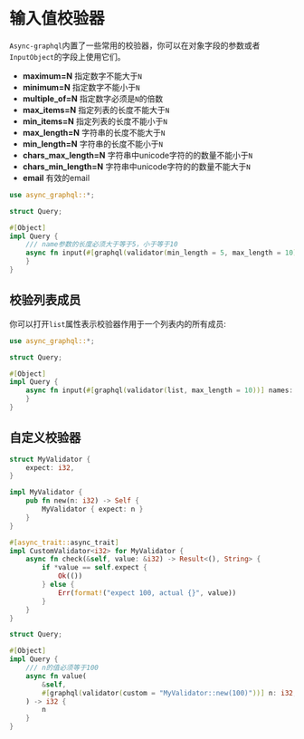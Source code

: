 # 输入值校验器

`Async-graphql`内置了一些常用的校验器，你可以在对象字段的参数或者`InputObject`的字段上使用它们。

- **maximum=N** 指定数字不能大于`N`
- **minimum=N** 指定数字不能小于`N`
- **multiple_of=N** 指定数字必须是`N`的倍数
- **max_items=N** 指定列表的长度不能大于`N`
- **min_items=N** 指定列表的长度不能小于`N`
- **max_length=N** 字符串的长度不能大于`N`
- **min_length=N** 字符串的长度不能小于`N`
- **chars_max_length=N** 字符串中unicode字符的的数量不能小于`N`
- **chars_min_length=N** 字符串中unicode字符的的数量不能大于`N`
- **email** 有效的email

```rust
use async_graphql::*;

struct Query;

#[Object]
impl Query {
    /// name参数的长度必须大于等于5，小于等于10
    async fn input(#[graphql(validator(min_length = 5, max_length = 10))] name: String) {
    }
}
```

## 校验列表成员

你可以打开`list`属性表示校验器作用于一个列表内的所有成员:

```rust
use async_graphql::*;

struct Query;

#[Object]
impl Query {
    async fn input(#[graphql(validator(list, max_length = 10))] names: Vec<String>) {
    }
}
```

## 自定义校验器

```rust
struct MyValidator {
    expect: i32,
}

impl MyValidator {
    pub fn new(n: i32) -> Self {
        MyValidator { expect: n }
    }
}

#[async_trait::async_trait]
impl CustomValidator<i32> for MyValidator {
    async fn check(&self, value: &i32) -> Result<(), String> {
        if *value == self.expect {
            Ok(())
        } else {
            Err(format!("expect 100, actual {}", value))
        }
    }
}

struct Query;

#[Object]
impl Query {
    /// n的值必须等于100
    async fn value(
        &self,
        #[graphql(validator(custom = "MyValidator::new(100)"))] n: i32,
    ) -> i32 {
        n
    }
}
```
